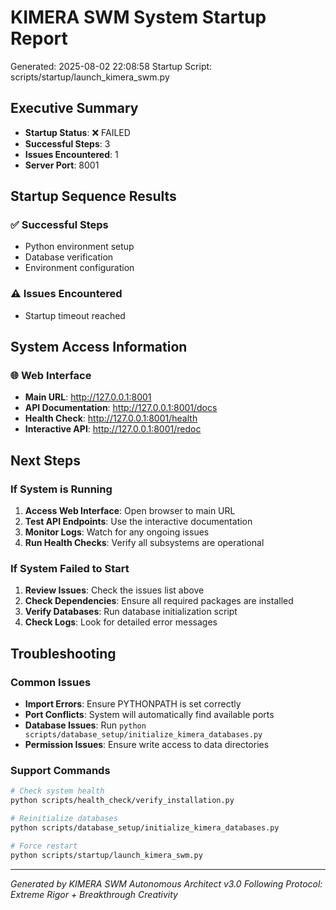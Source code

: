# KIMERA SWM System Startup Report
Generated: 2025-08-02 22:08:58
Startup Script: scripts/startup/launch_kimera_swm.py

## Executive Summary
- **Startup Status**: ❌ FAILED
- **Successful Steps**: 3
- **Issues Encountered**: 1
- **Server Port**: 8001

## Startup Sequence Results

### ✅ Successful Steps
- Python environment setup
- Database verification
- Environment configuration

### ⚠️ Issues Encountered
- Startup timeout reached

## System Access Information

### 🌐 Web Interface
- **Main URL**: http://127.0.0.1:8001
- **API Documentation**: http://127.0.0.1:8001/docs
- **Health Check**: http://127.0.0.1:8001/health
- **Interactive API**: http://127.0.0.1:8001/redoc

## Next Steps

### If System is Running
1. **Access Web Interface**: Open browser to main URL
2. **Test API Endpoints**: Use the interactive documentation
3. **Monitor Logs**: Watch for any ongoing issues
4. **Run Health Checks**: Verify all subsystems are operational

### If System Failed to Start
1. **Review Issues**: Check the issues list above
2. **Check Dependencies**: Ensure all required packages are installed
3. **Verify Databases**: Run database initialization script
4. **Check Logs**: Look for detailed error messages

## Troubleshooting

### Common Issues
- **Import Errors**: Ensure PYTHONPATH is set correctly
- **Port Conflicts**: System will automatically find available ports
- **Database Issues**: Run `python scripts/database_setup/initialize_kimera_databases.py`
- **Permission Issues**: Ensure write access to data directories

### Support Commands
```bash
# Check system health
python scripts/health_check/verify_installation.py

# Reinitialize databases
python scripts/database_setup/initialize_kimera_databases.py

# Force restart
python scripts/startup/launch_kimera_swm.py
```

---
*Generated by KIMERA SWM Autonomous Architect v3.0*
*Following Protocol: Extreme Rigor + Breakthrough Creativity*
